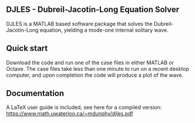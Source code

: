 ## DJLES - Dubreil-Jacotin-Long Equation Solver

DJLES is a MATLAB based software package that solves the Dubreil-Jacotin-Long equation, yielding a mode-one internal solitary wave.

## Quick start

Download the code and run one of the case files in either MATLAB or Octave. The case files take less than one minute to run on a recent desktop computer, and upon completion the code will produce a plot of the wave.

## Documentation

A LaTeX user guide is included, see here for a compiled version: https://www.math.uwaterloo.ca/~mdunphy/djles.pdf

